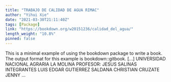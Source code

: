 ```yaml
---
title: "TRABAJO DE CALIDAD DE AGUA RIMAC"
author: "Yihui Xie"
date: "2021-03-30T21:11:40Z"
tags: [Package]
link: "https://bookdown.org/w20151236/calidad_del_agua/"
length_weight: "10.8%"
pinned: false
---
```


This is a minimal example of using the bookdown package to write a book. The output format for this example is bookdown::gitbook. [...] UNIVERSIDAD NACIONAL AGRARIA LA MOLINA PROFESOR: JESUS SALINAS INTEGRANTES LUIS EDGAR GUTIERREZ SALDANA CHRISTIAN CRUZATE JENNY ...

